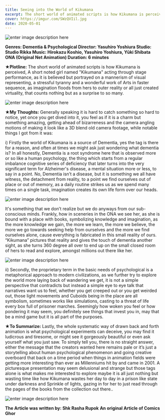 ```yaml
---
title: Seeing into the World of Kikumana
excerpt: The short world of animated scripts is how Kikumana is perceived, A short noted girl named "Kikumana" acting through stage performance, as it is believed but portrayed on a mannerism of visual representing, a stressful tyranny and a wonderful work of Arts in faster sequence...
cover: https://imgur.com/SWzQVIil.jpg
date: 2020-05-01
--- 
```


![enter image description here](https://imgur.com/SWzQVIil.jpg)

**Genres: Dementia & Psychological 
Director: Yasuhiro Yoshiura
Studio:  Studio Rikka
Music: Hirokazu Koshio, Yasuhiro Yoshiura, Yūki Shibata
ONA (Original Net Animation) 
Duration: 6 minutes**

**★Plotline:** The short world of animated scripts is how Kikumana is perceived, A short noted girl named "Kikumana" acting through stage performance, as it is believed but portrayed on a mannerism of visual representing, a stressful tyranny and a wonderful work of Arts in faster sequence, as imagination floods from hers to outer reality or all just created virtuality, that counts nothing but as a surprise to so many.

![enter image description here](https://imgur.com/rNpIz8rl.jpg)

**★My Thoughts:** Generally speaking it is hard to catch something so hard to notice, yet once you get dived into it, you feel as if it is a charm but something amazing, getting ahead of bizarreness and the camera angling motions of making it look like a 3D blend old camera footage, while notable things I got from it was:

i) Firstly the world of Kikumana is a source of Dementia, yes the tag is there for a reason, and often at times we might ask just wondering what dementia is? 
In all honestly, Dementia  is a root syndrome here that is observed more or so like a human psychology, the thing which starts from a regular imbalance cognitive series of deficiency that later turns into the very significant term for Alzheimer's disease, a mental situation more or less, to say in a point. No, Dementia isn’t a disease, but it is something we all have witness, the detachment from reality, to a point we find ourselves out of place or out of memory, as a daily routine strikes us as we spend many times on a single task, imagination creates its own life form over our heads.

![enter image description here](https://imgur.com/GLkImdvl.jpg)

 It's something that we don’t realize but we do anyways from our sub-conscious minds. Frankly, how in sceneries in the ONA we see her, as she is bound with a place with books, symbolizing knowledge and imagination, as the more knowledge we gain, the more we learn, the more we believe, the more we go towards seeking help from ourselves and the more we find ourselves alone, cause everything is fabricated in this small reality of ours. “Kikumana” pictures that reality and gives the touch of dementia another sight, as she turns 360 degree all over to end up on the small closed room of hers to read and explore, amongst millions out there like her.

![enter image description here](https://imgur.com/CHyS8kNl.jpg)

ii) Secondly, the proprietary term in the basic needs of psychological is a metaphorical approach to modern civilizations, as we further try to explore the world more laying back of wandering we get, it is not a simple perspective that contradicts but instead a simple eye to eye talk that narratives want us to feel, whether you get creeped out or you get weirded out, those light movements and Cuboids being in the place are all symbolism, sometimes works like simulations, casting to a threat of life every box full of prisoner marches. Seemingly how woken you feel or how pondering it may seem, you definitely see things that invest you in, may that be a mind game but it is all part of the purposes.


**★To Summarize:** Lastly, the whole systematic way of drawn back and forth animation is what psychological experiments can deceive, you may find it ludicrous and tiresome, or might see it gorgeously beautiful or even ask yourself what you just saw. To simply tell you, there is no straight answer, either the message that the creators wanted here remains pale or it’s just a storytelling about human psychological phenomenon and going creative overboard that back on a time period when things in animation fields were getting more interesting than ever as Millenniums hit by and came in 2001.
A picturesque presentation may seem delusional and strange but those tags alone is what makes me interested to explore maybe it is all just nothing but wasting time like how Kikumana wastes her day to day in a prison like state under darkness and Sprinkle of lights, gazing in for her to just read through the pages of the books from the collection out there..

![enter image description here](https://imgur.com/TYr8LHul.jpg)

**The Article was written by: Shk Rasha Rupok**
**An original Article of Comics Ghor**
